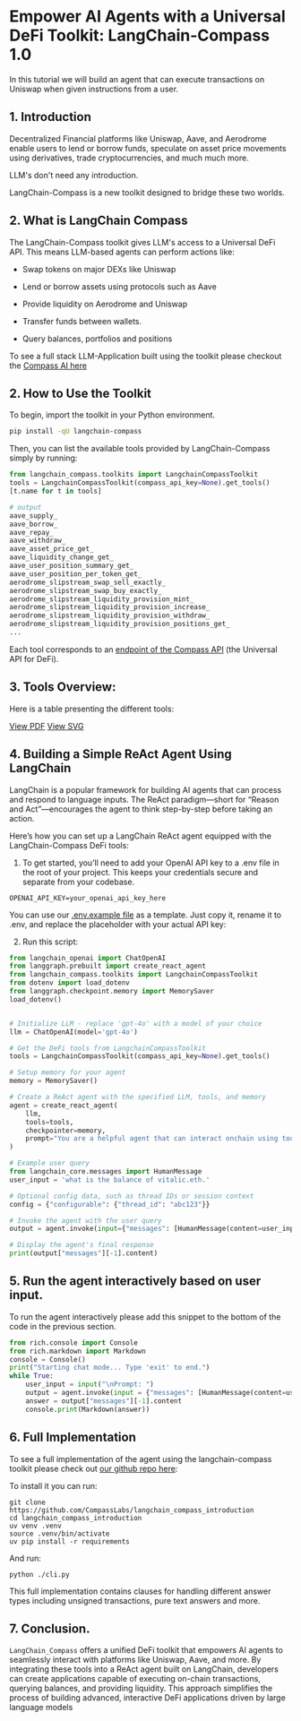 # Empower AI Agents with a Universal DeFi Toolkit: LangChain-Compass 1.0

In this tutorial we will build an agent that can execute transactions on Uniswap when given instructions from a user.

## 1. Introduction

Decentralized Financial platforms like Uniswap, Aave, and Aerodrome enable users to lend or borrow funds, speculate on asset price movements using derivatives, trade cryptocurrencies, and much much more.

LLM's don't need any introduction.

LangChain-Compass is a new toolkit designed to bridge these two worlds.

## 2. What is LangChain Compass

The LangChain-Compass toolkit gives LLM's access to a Universal DeFi API. This means LLM-based agents can perform actions like:

- Swap tokens on major DEXs like Uniswap

- Lend or borrow assets using protocols such as Aave

- Provide liquidity on Aerodrome and Uniswap

- Transfer funds between wallets.

- Query balances, portfolios and positions

To see a full stack LLM-Application built using the toolkit please checkout the [Compass AI here](https://gpt.compasslabs.ai/)

## 2. How to Use the Toolkit

To begin, import the toolkit in your Python environment.

```bash
pip install -qU langchain-compass
```


Then, you can list the available tools provided by LangChain-Compass simply by running:

```python
from langchain_compass.toolkits import LangchainCompassToolkit
tools = LangchainCompassToolkit(compass_api_key=None).get_tools()
[t.name for t in tools]
```
```bash
# output
aave_supply_
aave_borrow_
aave_repay_
aave_withdraw_
aave_asset_price_get_
aave_liquidity_change_get_
aave_user_position_summary_get_
aave_user_position_per_token_get_
aerodrome_slipstream_swap_sell_exactly_
aerodrome_slipstream_swap_buy_exactly_
aerodrome_slipstream_liquidity_provision_mint_
aerodrome_slipstream_liquidity_provision_increase_
aerodrome_slipstream_liquidity_provision_withdraw_
aerodrome_slipstream_liquidity_provision_positions_get_
...
```

Each tool corresponds to an [endpoint of the Compass API](https://docs.compasslabs.ai/api-reference/endpoints/aave-v3/supplylend) (the Universal API for DeFi).

## 3. Tools Overview:

Here is a table presenting the different tools:

[View PDF](./tool_table.pdf)
[View SVG](./tool_table.svg)

## 4. Building a Simple ReAct Agent Using LangChain

LangChain is a popular framework for building AI agents that can process and respond to language inputs. The ReAct paradigm—short for “Reason and Act”—encourages the agent to think step-by-step before taking an action. 

Here’s how you can set up a LangChain ReAct agent equipped with the LangChain-Compass DeFi tools:

1. To get started, you’ll need to add your OpenAI API key to a .env file in the root of your project. This keeps your credentials secure and separate from your codebase.

```
OPENAI_API_KEY=your_openai_api_key_here
```

You can use our [.env.example file](https://github.com/CompassLabs/langchain_compass_introduction/.env.example) as a template. Just copy it, rename it to .env, and replace the placeholder with your actual API key:

2. Run this script:
```python
from langchain_openai import ChatOpenAI
from langgraph.prebuilt import create_react_agent
from langchain_compass.toolkits import LangchainCompassToolkit
from dotenv import load_dotenv
from langgraph.checkpoint.memory import MemorySaver
load_dotenv()


# Initialize LLM - replace 'gpt-4o' with a model of your choice
llm = ChatOpenAI(model='gpt-4o')

# Get the DeFi tools from LangchainCompassToolkit
tools = LangchainCompassToolkit(compass_api_key=None).get_tools()

# Setup memory for your agent
memory = MemorySaver()

# Create a ReAct agent with the specified LLM, tools, and memory
agent = create_react_agent(
    llm,
    tools=tools,
    checkpointer=memory,
    prompt="You are a helpful agent that can interact onchain using tools that you've been told how to use."
)

# Example user query
from langchain_core.messages import HumanMessage
user_input = 'what is the balance of vitalic.eth.'

# Optional config data, such as thread IDs or session context
config = {"configurable": {"thread_id": "abc123"}}

# Invoke the agent with the user query
output = agent.invoke(input={"messages": [HumanMessage(content=user_input)]}, config=config)

# Display the agent's final response
print(output["messages"][-1].content)
```


## 5. Run the agent interactively based on user input.

To run the agent interactively please add this snippet to the bottom of the code in the previous section.

```python
from rich.console import Console
from rich.markdown import Markdown
console = Console()
print("Starting chat mode... Type 'exit' to end.")
while True:
    user_input = input("\nPrompt: ")
    output = agent.invoke(input = {"messages": [HumanMessage(content=user_input)]}, config=config)
    answer = output["messages"][-1].content
    console.print(Markdown(answer))
```

## 6. Full Implementation

To see a full implementation of the agent using the langchain-compass toolkit please check out [our github repo here](https://github.com/CompassLabs/langchain_compass_introduction/):

To install it you can run:

```
git clone https://github.com/CompassLabs/langchain_compass_introduction
cd langchain_compass_introduction
uv venv .venv
source .venv/bin/activate
uv pip install -r requirements
```

And run:

```python ./cli.py```

This full implementation contains clauses for handling different answer types including unsigned transactions, pure text answers and more.

## 7. Conclusion.

`LangChain_Compass` offers a unified DeFi toolkit that empowers AI agents to seamlessly interact with platforms like Uniswap, Aave, and more. By integrating these tools into a ReAct agent built on LangChain, developers can create applications capable of executing on-chain transactions, querying balances, and providing liquidity. This approach simplifies the process of building advanced, interactive DeFi applications driven by large language models